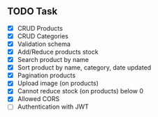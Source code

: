 ## TODO Task
- [x] CRUD Products
- [x] CRUD Categories
- [x] Validation schema
- [x] Add/Reduce products stock
- [x] Search product by name
- [x] Sort product by name, category, date updated
- [x] Pagination products
- [x] Upload image (on products)
- [x] Cannot reduce stock (on products) below 0
- [x] Allowed CORS
- [ ] Authentication with JWT